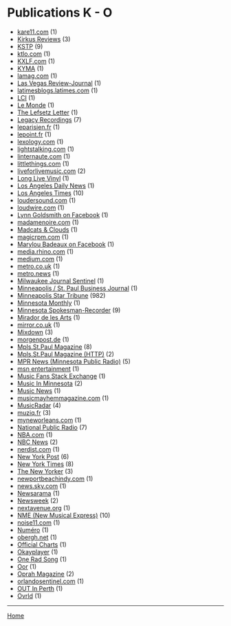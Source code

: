 # Publications K - O

  * [kare11.com](./kare11-com/index.md) (1)
  * [Kirkus Reviews](./kirkus-reviews/index.md) (3)
  * [KSTP](./kstp/index.md) (9)
  * [ktlo.com](./ktlo-com/index.md) (1)
  * [KXLF.com](./kxlf-com/index.md) (1)
  * [KYMA](./kyma/index.md) (1)
  * [lamag.com](./lamag-com/index.md) (1)
  * [Las Vegas Review-Journal](./las-vegas-review-journal/index.md) (1)
  * [latimesblogs.latimes.com](./latimesblogs-latimes-com/index.md) (1)
  * [LCI](./lci/index.md) (1)
  * [Le Monde](./le-monde/index.md) (1)
  * [The Lefsetz Letter](./the-lefsetz-letter/index.md) (1)
  * [Legacy Recordings](./legacy-recordings/index.md) (7)
  * [leparisien.fr](./leparisien-fr/index.md) (1)
  * [lepoint.fr](./lepoint-fr/index.md) (1)
  * [lexology.com](./lexology-com/index.md) (1)
  * [lightstalking.com](./lightstalking-com/index.md) (1)
  * [linternaute.com](./linternaute-com/index.md) (1)
  * [littlethings.com](./littlethings-com/index.md) (1)
  * [liveforlivemusic.com](./liveforlivemusic-com/index.md) (2)
  * [Long Live Vinyl](./long-live-vinyl/index.md) (1)
  * [Los Angeles Daily News](./los-angeles-daily-news/index.md) (1)
  * [Los Angeles Times](./los-angeles-times/index.md) (10)
  * [loudersound.com](./loudersound-com/index.md) (1)
  * [loudwire.com](./loudwire-com/index.md) (1)
  * [Lynn Goldsmith on Facebook](./lynn-goldsmith-on-facebook/index.md) (1)
  * [madamenoire.com](./madamenoire-com/index.md) (1)
  * [Madcats & Clouds](./madcats-clouds/index.md) (1)
  * [magicrpm.com](./magicrpm-com/index.md) (1)
  * [Marylou Badeaux on Facebook](./marylou-badeaux-on-facebook/index.md) (1)
  * [media.rhino.com](./media-rhino-com/index.md) (1)
  * [medium.com](./medium-com/index.md) (1)
  * [metro.co.uk](./metro-co-uk/index.md) (1)
  * [metro.news](./metro-news/index.md) (1)
  * [Milwaukee Journal Sentinel](./milwaukee-journal-sentinel/index.md) (1)
  * [Minneapolis / St. Paul Business Journal](./minneapolis-st-paul-business-journal/index.md) (1)
  * [Minneapolis Star Tribune](./minneapolis-star-tribune/index.md) (982)
  * [Minnesota Monthly](./minnesota-monthly/index.md) (1)
  * [Minnesota Spokesman-Recorder](./minnesota-spokesman-recorder/index.md) (9)
  * [Mirador de les Arts](./mirador-de-les-arts/index.md) (1)
  * [mirror.co.uk](./mirror-co-uk/index.md) (1)
  * [Mixdown](./mixdown/index.md) (3)
  * [morgenpost.de](./morgenpost-de/index.md) (1)
  * [Mpls.St.Paul Magazine](./mpls-st-paul-magazine/index.md) (8)
  * [Mpls.St.Paul Magazine (HTTP)](./mpls-st-paul-magazine-http/index.md) (2)
  * [MPR News (Minnesota Public Radio)](./mpr-news-minnesota-public-radio/index.md) (5)
  * [msn entertainment](./msn-entertainment/index.md) (1)
  * [Music Fans Stack Exchange](./music-fans-stack-exchange/index.md) (1)
  * [Music In Minnesota](./music-in-minnesota/index.md) (2)
  * [Music News](./music-news/index.md) (1)
  * [musicmayhemmagazine.com](./musicmayhemmagazine-com/index.md) (1)
  * [MusicRadar](./musicradar/index.md) (4)
  * [muziq.fr](./muziq-fr/index.md) (3)
  * [myneworleans.com](./myneworleans-com/index.md) (1)
  * [National Public Radio](./national-public-radio/index.md) (7)
  * [NBA.com](./nba-com/index.md) (1)
  * [NBC News](./nbc-news/index.md) (2)
  * [nerdist.com](./nerdist-com/index.md) (1)
  * [New York Post](./new-york-post/index.md) (6)
  * [New York Times](./new-york-times/index.md) (8)
  * [The New Yorker](./the-new-yorker/index.md) (3)
  * [newportbeachindy.com](./newportbeachindy-com/index.md) (1)
  * [news.sky.com](./news-sky-com/index.md) (1)
  * [Newsarama](./newsarama/index.md) (1)
  * [Newsweek](./newsweek/index.md) (2)
  * [nextavenue.org](./nextavenue-org/index.md) (1)
  * [NME (New Musical Express)](./nme-new-musical-express/index.md) (10)
  * [noise11.com](./noise11-com/index.md) (1)
  * [Numéro](./num-ro/index.md) (1)
  * [obergh.net](./obergh-net/index.md) (1)
  * [Official Charts](./official-charts/index.md) (1)
  * [Okayplayer](./okayplayer/index.md) (1)
  * [One Rad Song](./one-rad-song/index.md) (1)
  * [Oor](./oor/index.md) (1)
  * [Oprah Magazine](./oprah-magazine/index.md) (2)
  * [orlandosentinel.com](./orlandosentinel-com/index.md) (1)
  * [OUT In Perth](./out-in-perth/index.md) (1)
  * [Ovrld](./ovrld/index.md) (1)

----

[Home](../index.md)
